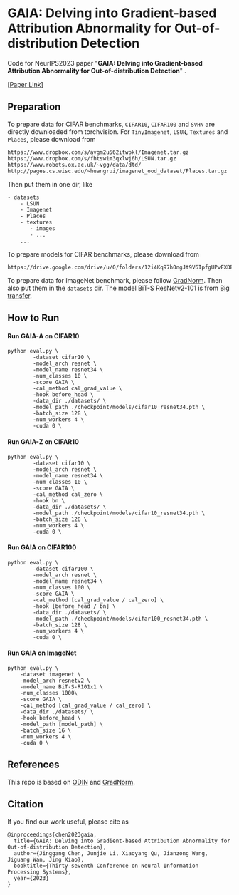 # GAIA: Delving into Gradient-based Attribution Abnormality for Out-of-distribution Detection

Code for NeurIPS2023 paper "**GAIA: Delving into Gradient-based Attribution Abnormality for Out-of-distribution Detection**" .

[[Paper Link](https://arxiv.org/pdf/2311.09620.pdf)]

## Preparation

To prepare data for CIFAR benchmarks, `CIFAR10`, `CIFAR100` and `SVHN` are directly downloaded from torchvision. For  `TinyImagenet`, `LSUN`, `Textures` and `Places`, please download from 

```
https://www.dropbox.com/s/avgm2u562itwpkl/Imagenet.tar.gz
https://www.dropbox.com/s/fhtsw1m3qxlwj6h/LSUN.tar.gz
https://www.robots.ox.ac.uk/~vgg/data/dtd/  
http://pages.cs.wisc.edu/~huangrui/imagenet_ood_dataset/Places.tar.gz
```

Then put them in one dir, like

```
- datasets
    - LSUN
    - Imagenet
    - Places
    - textures
       - images
       - ...
    ...
```

To prepare models for CIFAR benchmarks, please download from 
```
https://drive.google.com/drive/u/0/folders/12i4Kq97h0ngJt9V6IpfgUPvFXDEznf5J
```

To prepare data for ImageNet benchmark, please follow [GradNorm](https://github.com/deeplearning-wisc/gradnorm_ood). Then also put them in the `datasets` dir. The model BiT-S ResNetv2-101 is from [Big transfer](https://github.com/google-research/big_transfer).

## How to Run

#### Run GAIA-A on CIFAR10


```
python eval.py \
        -dataset cifar10 \
        -model_arch resnet \
        -model_name resnet34 \
        -num_classes 10 \
        -score GAIA \
        -cal_method cal_grad_value \
        -hook before_head \
        -data_dir ./datasets/ \
        -model_path ./checkpoint/models/cifar10_resnet34.pth \
        -batch_size 128 \
        -num_workers 4 \
        -cuda 0 \
```




#### Run GAIA-Z on CIFAR10

```
python eval.py \
        -dataset cifar10 \
        -model_arch resnet \
        -model_name resnet34 \
        -num_classes 10 \
        -score GAIA \
        -cal_method cal_zero \
        -hook bn \
        -data_dir ./datasets/ \
        -model_path ./checkpoint/models/cifar10_resnet34.pth \
        -batch_size 128 \
        -num_workers 4 \
        -cuda 0 \
```

#### Run GAIA on CIFAR100

```
python eval.py \
        -dataset cifar100 \
        -model_arch resnet \
        -model_name resnet34 \
        -num_classes 100 \
        -score GAIA \
        -cal_method [cal_grad_value / cal_zero] \
        -hook [before_head / bn] \
        -data_dir ./datasets/ \
        -model_path ./checkpoint/models/cifar100_resnet34.pth \
        -batch_size 128 \
        -num_workers 4 \
        -cuda 0 \
```

#### Run GAIA on ImageNet

```
python eval.py \
    -dataset imagenet \
    -model_arch resnetv2 \
    -model_name BiT-S-R101x1 \
    -num_classes 1000\
    -score GAIA \
    -cal_method [cal_grad_value / cal_zero] \
    -data_dir ./datasets/ \
    -hook before_head \
    -model_path [model_path] \
    -batch_size 16 \
    -num_workers 4 \
    -cuda 0 \
```

## References

This repo is based on [ODIN](https://github.com/facebookresearch/odin) and [GradNorm](https://github.com/deeplearning-wisc/gradnorm_ood).


## Citation

If you find our work useful, please cite as


```
@inproceedings{chen2023gaia,
  title={GAIA: Delving into Gradient-based Attribution Abnormality for Out-of-distribution Detection},
  author={Jinggang Chen, Junjie Li, Xiaoyang Qu, Jianzong Wang, Jiguang Wan, Jing Xiao},
  booktitle={Thirty-seventh Conference on Neural Information Processing Systems},
  year={2023}
}
```


